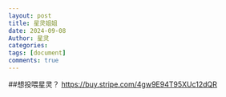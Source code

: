 ```yaml
---
layout: post
title: 星灵姐姐
date: 2024-09-08
Author: 星灵
categories: 
tags: [document]
comments: true
--- 
```

##想投喂星灵？
https://buy.stripe.com/4gw9E94T95XUc12dQR
